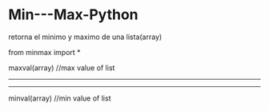 # Min---Max-Python
retorna el minimo y maximo de una lista(array)


from minmax import *
 
maxval(array) //max value of list
************************************
************************************
minval(array) //min value of list
 
